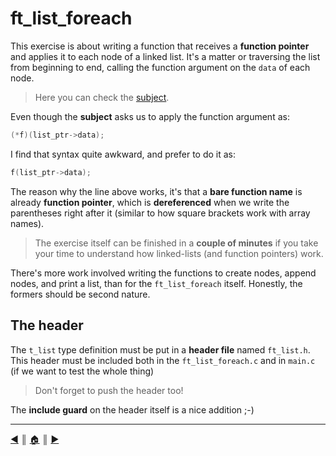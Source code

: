 # ft_list_foreach
This exercise is about writing a function that receives a **function pointer** and applies it to each node of a linked list. It's a matter or traversing the list from beginning to end, calling the function argument on the `data` of each node.

> Here you can check the [subject](https://github.com/lifeBalance/c_exam/blob/main/04/ft_list_foreach/subject.en.txt).

Even though the **subject** asks us to apply the function argument as:
```c
(*f)(list_ptr->data);
```

I find that syntax quite awkward, and prefer to do it as:
```c
f(list_ptr->data);
```

The reason why the line above works, it's that a **bare function name** is already **function pointer**, which is **dereferenced** when we write the parentheses right after it (similar to how square brackets work with array names).

> The exercise itself can be finished in a **couple of minutes** if you take your time to understand how linked-lists (and function pointers) work.

There's more work involved writing the functions to create nodes, append nodes, and print a list, than for the `ft_list_foreach` itself. Honestly, the formers should be second nature.

## The header
The `t_list` type definition must be put in a **header file** named `ft_list.h`. This header must be included both in the `ft_list_foreach.c` and in `main.c` (if we want to test the whole thing) 

> Don't forget to push the header too!

The **include guard** on the header itself is a nice addition ;-)

---
[:arrow_backward:][back] ║ [:house:][home] ║ [:arrow_forward:][next]

<!-- navigation -->
[home]: ../../../README.md
[back]: ./lists.md
[next]: ./ft_list_remove_if.md